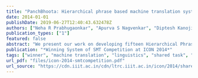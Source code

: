 ```yaml
---
title: "PanchBhoota: Hierarchical phrase based machine translation systems for five Indian languages"
date: 2014-01-01
publishDate: 2019-06-27T12:40:43.632478Z
authors: ["Neha R Prabhugaonkar", "Apurva S Nagvenkar", "Diptesh Kanojia", "Jyoti D. Pawar", "Pushpak Bhattacharyya", "Manish Shrivastava"]
publication_types: ["1"]
featured: false
abstract: "We present our work on developing fifteen Hierarchical Phrase Based Statistical Machine Translation (HPBSMT) systems for five Indian language pairs namely Bengali-Hindi, English-Hindi, Marathi-Hindi, Tamil-Hindi, and Telugu-Hindi, in three domains each, HEALTH, TOURISM and GENERAL. We named them PanchBhoota, as these systems are elemental in nature. We used a very simple approach to train, tune, and test them using 'cdec' toolkit. We hope that this work will motivate Indian Language Machine Translation researchers to look deeper into the field of HPBSMT which is known to perform better than Phrase Based Statistical Machine Translation"
publication: "*Winning System of SMT Competition at ICON 2014*"
tags: ["winner", "machine translation", "linguistics", "shared task", "competition"]
url_pdf: "files/icon-2014-smtcompetition.pdf"
url_source: "https://cdn.iiit.ac.in/cdn/ltrc.iiit.ac.in/icon/2014/sharedtask_results_accepted_papers.pdf"
---
```


